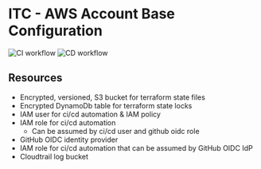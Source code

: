 # ITC - AWS Account Base Configuration

![CI workflow](https://github.com/indigo-tangerine/itc-aws-base-cfg/actions/workflows/ci-pr.yml/badge.svg)
![CD workflow](https://github.com/indigo-tangerine/itc-aws-base-cfg/actions/workflows/cd-pr.yml/badge.svg)

## Resources

* Encrypted, versioned, S3 bucket for terraform state files
* Encrypted DynamoDb table for terraform state locks
* IAM user for ci/cd automation & IAM policy
* IAM role for ci/cd automation
  * Can be assumed by ci/cd user and github oidc role
* GitHub OIDC identity provider
* IAM role for ci/cd automation that can be assumed by GitHub OIDC IdP
* Cloudtrail log bucket
